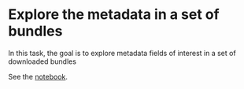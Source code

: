 # Explore the metadata in a set of bundles

In this task, the goal is to explore metadata fields of interest in a set of downloaded bundles

See the [notebook](https://github.com/HumanCellAtlas/data-consumer-vignettes/blob/jk-download-t-cells-with-10x/tasks/Download%2010x%20Seq%20T-cell%20Bundles/Download%20All%20Bundles%20for%20T-cells%20Sequenced%20with%2010x.ipynb).
